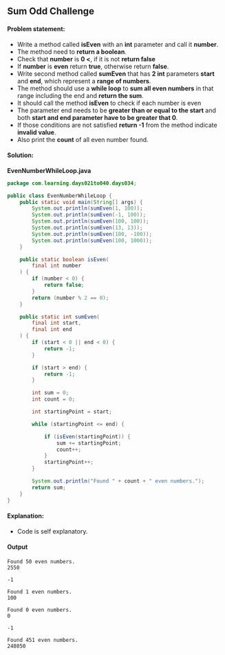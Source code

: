 Sum Odd Challenge
--

#### Problem statement:

- Write a method called **isEven** with an **int** parameter and call it **number**.
- The method need to **return a boolean**.
- Check that **number** is **0 <**, if it is not **return false**
- If **number** is **even** return **true**, otherwise return **false**.
- Write second method called **sumEven** that has **2 int** parameters **start** and **end**, which represent a **range of numbers**.
- The method should use a **while loop** to **sum all even numbers** in that range including the end and **return the sum**.
- It should call the method **isEven** to check if each number is even
- The parameter end needs to be **greater than or equal to the start** and both **start and end parameter have to be greater that 0**.
- If those conditions are not satisfied **return -1** from the method indicate **invalid value**.
- Also print the **count** of all even number found.

#### Solution:
**EvenNumberWhileLoop.java**
```java
package com.learning.days021to040.days034;

public class EvenNumberWhileLoop {
    public static void main(String[] args) {
        System.out.println(sumEven(1, 100));
        System.out.println(sumEven(-1, 100));
        System.out.println(sumEven(100, 100));
        System.out.println(sumEven(13, 13));
        System.out.println(sumEven(100, -100));
        System.out.println(sumEven(100, 1000));
    }

    public static boolean isEven(
        final int number
    ) {
        if (number < 0) {
            return false;
        }
        return (number % 2 == 0);
    }

    public static int sumEven(
        final int start,
        final int end
    ) {
        if (start < 0 || end < 0) {
            return -1;
        }

        if (start > end) {
            return -1;
        }

        int sum = 0;
        int count = 0;

        int startingPoint = start;

        while (startingPoint <= end) {

            if (isEven(startingPoint)) {
                sum += startingPoint;
                count++;
            }
            startingPoint++;
        }

        System.out.println("Found " + count + " even numbers.");
        return sum;
    }
}
```

#### Explanation:

- Code is self explanatory.
 
#### Output
 ```
Found 50 even numbers.
2550

-1

Found 1 even numbers.
100

Found 0 even numbers.
0

-1

Found 451 even numbers.
248050
```